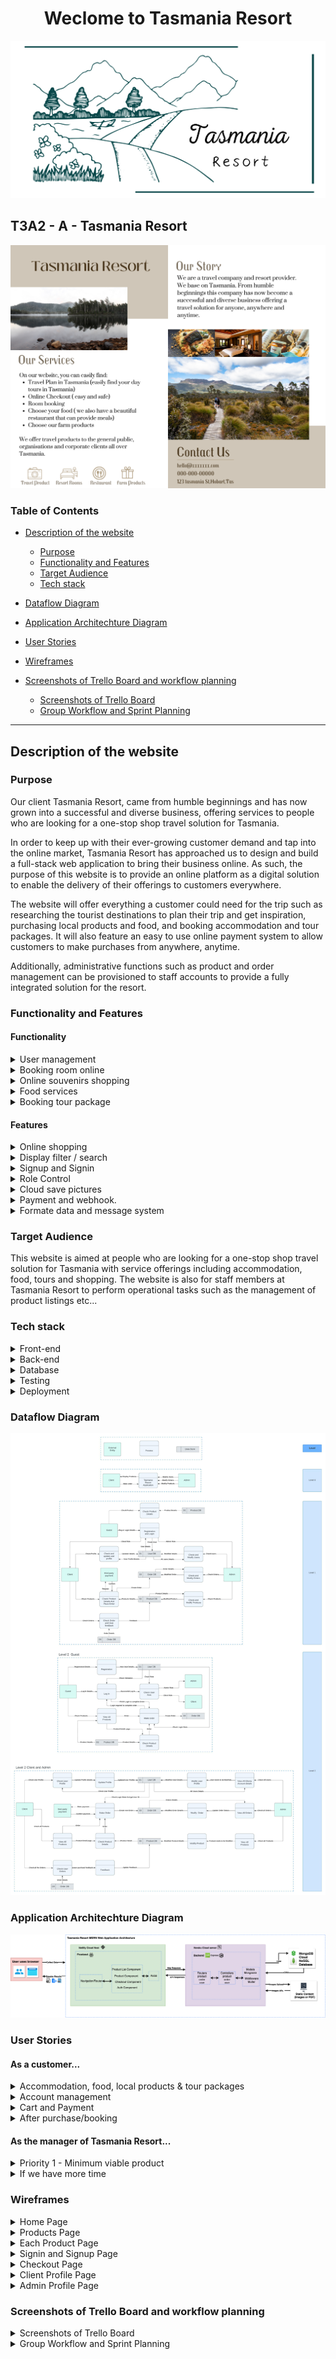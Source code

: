 <h1 align="center"> Weclome to Tasmania Resort </h1>

<p align="center">
    <img src="./src/Company-Logo/Tasmania-Resort-Logo.jpeg">
</p>

## T3A2 - A - Tasmania Resort

<p align="center">
    <img src="./src/Company-Brochure/Tasmania-Resort-Brochure.png">
</p>

### Table of Contents

- [Description of the website](#description-of-the-website)

  - [Purpose](#purpose)
  - [Functionality and Features](#functionality-and-features)
  - [Target Audience](#target-audience)
  - [Tech stack](#tech-stack)

- [Dataflow Diagram](#dataflow-diagram)
- [Application Architechture Diagram](#application-architechture-diagram)
- [User Stories](#user-stories)
- [Wireframes](#wireframes)
- [Screenshots of Trello Board and workflow planning](#screenshots-of-trello-board-and-workflow-planning)
  - [Screenshots of Trello Board](#screenshots-of-trello-board)
  - [Group Workflow and Sprint Planning](#group-workflow-and-sprint-planning)

<hr>

## Description of the website

### Purpose

Our client Tasmania Resort, came from humble beginnings and has now grown into a successful and diverse business, offering services to people who are looking for a one-stop shop travel solution for Tasmania.

In order to keep up with their ever-growing customer demand and tap into the online market, Tasmania Resort has approached us to design and build a full-stack web application to bring their business online. As such, the purpose of this website is to provide an online platform as a digital solution to enable the delivery of their offerings to customers everywhere.

The website will offer everything a customer could need for the trip such as researching the tourist destinations to plan their trip and get inspiration, purchasing local products and food, and booking accommodation and tour packages. It will also feature an easy to use online payment system to allow customers to make purchases from anywhere, anytime.

Additionally, administrative functions such as product and order management can be provisioned to staff accounts to provide a fully integrated solution for the resort.

### Functionality and Features

#### Functionality

<details>
  <summary> User management </summary>
Priority 1:

1. This application will allow users to create their own accounts to save all their profiles.

2. User roles will be split into admin and client. Their role will have different administrative functions.

3. The user could open their own profile page to show the history of purchase and booking.

4. Users must log in before purchasing the item so that they will save purchase history.

Priority 2:

1. The user could leave their opinion or suggestion after they purchase the item. And the website will display them.

2. The user could freely change their password and upload their own profile picture.

If we have time :

- Admin will have their own page to work on.

<!-- Guests with different VIP levels have different discounts. -->

- Client accounts will have different VIP levels to get discounts or free services.

- Admin could send messages to other staff or leave group chat notices through this application.

- Show/download the schedule of client booking.
</details>

<!-- Booking room online -->
<details>
  <summary> Booking room online </summary>
Priority 1:

1. This application will allow the client to book their villas online.

2. It will display all villa types with price and every vela type will have its detail pages.

3. Each villa can only book once at the same time.

4. Whenever the room is booked we should let staff confirm. The booking will be done whenever the staff confirms the booking.

Priority 2:

1. While vale is booked, show the unavailable tag at the villa on both the list and product detail page.

2. Search and filter.

3. It will have the payment function to organize the payment.

4. It will have the webhook to ensure the payment is successful.

if we have time:

- The application should show the staff how many rooms are used in the next few days and it should give the chef the number of people, to help them prepare the food.

</details>

<!-- Sell souvenirs online. -->
<details>
  <summary> Online souvenirs shopping </summary>

Priority 1:

1. This application allows users to buy souvenirs online.

2. It will display all the items on the webpage and each item will have the product details page/pop-up.

Priority 2:

1. It will have a cart page to organize the purchase of products.

2. It will have the payment function to organize the payment.

3. It will have the webhook to ensure the payment is successful.

</details>

<!-- Choose your food. -->
<details>
  <summary> Food services </summary>

Priority 1:

1. This application allows the user to choose or order their food.

2. It should display a menu to show customers.

Priority 2:

1. It will have the payment function to organize the payment.

2. It will have the webhook to ensure the payment is successful.

If we have time :

- It should give the staff or chef a message to show when and what the customer ordered. And chef could use the application to ensure the food is finished prepared and sent to the correct customer.

</details>

<details>
  <summary> Booking tour package</summary>

Priority 1:

1. This application could show the available tour package.

2. Each tour lane will have its own number limit and start/end time. Customers could book anyone they are interested in.

Priority 2:

1. Online checkout and webhook confirmation

If we have more time:

- Use API to check the upcoming weather.

</details>

#### Features

<details>
  <summary> Online shopping </summary>
  
Priority 1:

- Display the whole items and each item have its own details page.
- Staff could Update/Delete the items and change the quantity.

Priority 2:

- User could add item to their cart.

- Cart to let customers organize their purchases.

- Users could check out online.

</details>

<details>
  <summary>  Display filter / search </summary>

Priority 2:

- Booking page will have the time and price filler.
- All shopping pages will have a search bar to search the items or services.

</details>

<details>
  <summary>  Signup and Signin </summary>

Priority 1:

- User could sign up by using a unique email.
- User could log in by using email/username + password.

Priority 2:

- User could change and update their password.
- User could upload their profile picture to the cloud and use them.
- User could leave feedback and they will display with the item/services.

if we have time:

- User could use a google account to log in.

</details>

<details>
  <summary>  Role Control </summary>
  
Priority 1:

- User could split into two types of roles client and admin.

- Admin should be able to add, access, update and delete the item showing on the application.

- Client can only view and make orders.

- Guest can only view.

- Customer should display their purchase history.

- Admin could display all orders and confirm orders from this page.

</details>

<details>
  <summary>  Cloud save pictures </summary>
  
Priority 1:

- Pictures are stored locally

Priority 2:

- User uploads the picture to the could use them as profile pictures.

- Admin use upload to change the display picture for each item. This picture should save in the cloud as well.
</details>

<details>
  <summary> Payment and webhook. </summary>
Priority 2:

- Application should let the user have the online payment. (PayPal, Strip...)

- Should have the webhook to track whether the payment is successful or not.

</details>

<details>
  <summary> Formate data and message system</summary>

If we have time:

- We could Formate data to pdf and allow user to download them.

- we could build an application chat feature.

- It allows customers could leave messages to staff and get askers.

- It allows staff to talk with each other and have group chat areas.

</details>
  
### Target Audience

This website is aimed at people who are looking for a one-stop shop travel solution for Tasmania with service offerings including accommodation, food, tours and shopping. The website is also for staff members at Tasmania Resort to perform operational tasks such as the management of product listings etc...

### Tech stack

<details>
  <summary>Front-end</summary>

- HTML
- CSS
- Javascript
- React
- Axios
- Material-UI
- React-Bootstrap
</details>

<details>
  <summary>Back-end</summary>

- Node.js
- Express.js
</details>

<details>
  <summary>Database</summary>

- MongoDB
- Mongoose
- AWS S3
</details>

<details>
  <summary>Testing</summary>

- Jest
</details>

<details>
  <summary>Deployment</summary>

- Netlify (front-end)
- Heroku (back-end)
</details>

### Dataflow Diagram

![Dataflow Diagram](src/Dataflow-Diagram/DFD.jpeg)

### Application Architechture Diagram

![Architechture Diagram](./src/App-Architecture-Diagram/Tasmania-Resort-Architecture-Diagram.drawio.png)

### User Stories

#### As a customer...

<details>
  <summary> Accommodation, food, local products & tour packages </summary>

#### Priority 1 - Minimum viable product

- As a customer looking to stay at the hotel in Tasmania Resort, I want to book my hotel online so that it is easier to book my holiday.
- As a customer looking to book a hotel room, I want easy access to view all available room types offered by this resort given the specified dates so that it is easy to view and compare my options.
- As a customer who is interested in a specific room type, I want to be able to view more details about the room so that I can be informed about what I'm potentially buying.
- As a customer who likes to gift friends and family souvenirs from trips, I want to be able to purchase souvenirs online incase I forget to buy them or run out of luggage space on the way back home so that I don't go home empty-handed.
- As a customer looking to purchase some souvenirs, I want easy access to view all available souvenirs offered so that it is easy to view and compare my options.
- As a customer who is interested in a specific souvenir, I want to be able to view more details about the product so that I can be informed about what I'm potentially buying.
- As a customer looking to travel to Tasmania for a holiday, I want easy access to view all available tour packages offered by this resort so that it is easy to view and compare my options.
- As a customer who is interested in a specific tour package, I want to be able to view more details about the package so that I can be informed about what I'm potentially buying.
- As a customer who wants to dine at the resort, I want to be able to order food online so I can beat the rush at the restaurant.
- As a customer looking to order some food, I want easy access to view all available food offered so that it is easy to view and compare my options.
- As a customer who is interested in a particular dish, I want to be able to view more details about the dish so that I can be informed about what I'm potentially ordering.

#### Priority 2

- As a customer looking to book a room/make a purchase, I want to be able to search for what I need so that only items matching my search criteria are shown to me.

#### If we have more time

- As a customer who has questions regarding a product, I want to be able to live chat with a staff member so that my issue can be resolved as soon as possible.
- As a customer who has visited the resort many times, I want to be a part of a rewards program so that I can receive discounts for being a loyal customer.

</details>

<details>
  <summary> Account management </summary>

#### Priority 1 - Minimum viable product

- As a customer who is going to make bookings and/or purchases, I want to be able to register for a new account so that I can make and track bookings/purchases.
- As a customer who is going to make bookings and/or purchases, I want to be able to sign in to my account so that I can view my purchases and bookings.

#### Priority 2

- As a customer who has an account, I want to be able to change my password whenever required so that I can retrieve my account even if I forget the current password.
- As a customer who has an account, I want to be able to upload a picture to use as my profile picture so that I can make my account more tailored to me.

#### If we have more time

- As a customer who doesn't want to create too many accounts, I want to be able to log in using my Google account so that I don't neet to remember the details of an additional account.

</details>

<details>
  <summary> Cart and Payment </summary>

#### Priority 1 - Minimum viable product

- As a customer who is making a purchase/booking, I want to be able to make payment online so that I can still purchase the item without being at the resort in person.

#### Priority 2

- As a customer who has never bought from/stayed at Tasmania Resort before, I want to see reviews from previous customers to help guide me make a better decision.
- As a customer who is browsing the website, I want to be able to add items to a cart while I continue to browse so that I don't forget what I was going to buy.
- As a customer who wants to know how much I'm spending, I want to see all the items I'm purchasing and the total cost of these items in the cart so that I can double check before paying.
- As a customer who has trouble making decisions, I want to be able to add/remove the quantity of an item in the cart so that I don't have to be hassled by navigating through the website again.

</details>

<details>
  <summary> After purchase/booking </summary>

#### Priority 1 - Minimum viable product

- As a customer who is spontaneous and changes travel plans from time to time, I want to be able to edit or cancel my hotel booking so that I can retain my flexible lifestyle without wasting too much money.
- As a customer who has made a purchase/booking, I want to be able to check the status of my order (i.e. Order/booking pending, order/booking confirmed etc...) so that I can manage my expectations.

#### Priority 2

- As a customer who has made a purchase/booking, I want to be able to leave comments on purchases that I've made or hotel rooms that I stayed in so that I can express my opinion and share my experience.

#### If we have more time

- As a customer who prefers using paper planners, I want to be able to view and download a copy of my accommodation and hotel bookings so that I can print it and add it to my planner.

</details>

#### As the manager of Tasmania Resort...

<details>
  <summary> Priority 1 - Minimum viable product </summary>

- As the manager who needs to delegate tasks, I want to be able to assign administration access to staff accounts so that they can perform administrative tasks such as editing product details.
- As the manager who manages the product offerings, I want to be able to add a new product (merchandise/hotel room type) for sale on the website so that they can be sold online when they are launched.
- As the manager who oversees the sales process, when a customer makes a purchase/books a room, I need to be able to confirm the sale before it is processed to ensure we don't overbook the hotel or oversell products.
- As the manager who knows when the peak travel seasons are, I want to be able to edit the details (price, description etc...) of the listings so that I can maximise profits for the resort.
- As the manager who needs to report sales performance to upper level management, I want to be able to see past sales of products and hotel rooms so that I can discuss them with my manager.
- As the manager who needs to ensure the accuracy of product offerings on our website, I want to be able to remove a product/room type from the website so that customers are not disappointed when they can no longer buy the product or book that type of hotel room.

</details>

<details>
  <summary> If we have more time </summary>

- As a manager who wants to make the resort workflow more efficient, I want to be able to see how many rooms are booked over the coming days so that I can better predict how much food and hotel supplies will be required.
- As a manager, I want to be able to provision different admin function access to different staff members based on their role (e.g. chef, receptionist)

</details>

### Wireframes

<details>
  <summary>Home Page</summary>

- #### Home Page (no need login)
- Desktop Version
  ![Desktop Version](./src/Tasmania-Resort-Wireframes/Home-Component/Home-Component-Desktop-Version.png)
- Tablet and Mobile Version
  ![Tablet & Mobile Version](./src/Tasmania-Resort-Wireframes/Home-Component/Home-Component-T&M-Version.png)

</details>

<details>
  <summary>Products Page</summary>

- #### Our Villas Page (no need login)
- Desktop Version
  ![Desktop Version](./src/Tasmania-Resort-Wireframes/Products-Components/Resort-Lists/ResortProducts-Component-Desktop-Version.png)
- Tablet and Mobile Version
  ![Tablet & Mobile Version](./src/Tasmania-Resort-Wireframes/Products-Components/Resort-Lists/ResortProducts-Component-T&M-Version.png)

- #### Our Specialties Page (no need login)
- Desktop Version
  ![Desktop Version](./src/Tasmania-Resort-Wireframes/Products-Components/Specialty-Lists/SpecialtyProducts-Component-Desktop-Version.png)
- Tablet and Mobile Version
  ![Tablet & Mobile Version](./src/Tasmania-Resort-Wireframes/Products-Components/Specialty-Lists/SpecialtyProducts-Component-T&M-Version.png)

- #### Our Restaurant Page (no need login)
- Desktop Version
  ![Desktop Version](./src/Tasmania-Resort-Wireframes/Products-Components/Food-Lists/FoodProducts-Component-Desktop-Version.png)
- Tablet and Mobile Version
  ![Tablet & Mobile Version](./src/Tasmania-Resort-Wireframes/Products-Components/Food-Lists/FoodProducts-Component-T&M-Version.png)

- #### Our Travel Page (no need login)
- Desktop Version
  ![Desktop Version](./src/Tasmania-Resort-Wireframes/Products-Components/Travel-Lists/TravelProducts-Component-Desktop-Version.png)
- Tablet and Mobile Version
  ![Tablet & Mobile Version](./src/Tasmania-Resort-Wireframes/Products-Components/Travel-Lists/TravelProducts-Component-T&M-Version.png)

</details>

<details>
  <summary>Each Product Page</summary>

- #### Each Villa Page (no need login)
- Desktop Version
  ![Desktop Version](./src/Tasmania-Resort-Wireframes/Product-Component/Each-Villa/EachVilla-Component-Desktop-Version.png)
- Tablet and Mobile Version
  ![Tablet & Mobile Version](./src/Tasmania-Resort-Wireframes/Product-Component/Each-Villa/EachVilla-Component-T&M-Version.png)

- #### Each Specialty Page (no need login)
- Desktop Version
  ![Desktop Version](./src/Tasmania-Resort-Wireframes/Product-Component/Each-Specialty/Each-Specialty-Component-Desktop-Version.png)
- Tablet and Mobile Version
  ![Tablet & Mobile Version](./src/Tasmania-Resort-Wireframes/Product-Component/Each-Specialty/Each-Specialty-Component-T&M-Version.png)

- #### Each Food Page (no need login)
- Desktop Version
  ![Desktop Version](./src/Tasmania-Resort-Wireframes/Product-Component/Each-Food/Food-Component-Desktop-Version.png)
- Tablet and Mobile Version
  ![Tablet & Mobile Version](./src/Tasmania-Resort-Wireframes/Product-Component/Each-Food/Food-Component-T&M-Version.png)

- #### Each Travel Page (no need login)
- Desktop Version
  ![Desktop Version](./src/Tasmania-Resort-Wireframes/Product-Component/Each-Travel/TravelProduct-Components-Desktop-Version.png)
- Tablet and Mobile Version
  ![Tablet & Mobile Version](./src/Tasmania-Resort-Wireframes/Product-Component/Each-Travel/TravelProduct-Component-T&M-Version.png)

</details>

<details>
  <summary>Signin and Signup Page</summary>

- #### User signin and signup Page
- Desktop Version
  ![Desktop Version](./src/Tasmania-Resort-Wireframes/Signin-Signup-Component/Auth-Component-Desktop-Version.png)
- Tablet and Mobile Version
  ![Tablet & Mobile Version](./src/Tasmania-Resort-Wireframes/Signin-Signup-Component/Auth-Component-T&M-Version.png)

</details>

<details>
  <summary>Checkout Page</summary>

- #### After Signin, user can checkout
- Desktop Version
  ![Desktop Version](./src/Tasmania-Resort-Wireframes/Checkout-Component/CheckOut-Component-Desktop-Version.png)
- Tablet and Mobile Version
  ![Tablet & Mobile Version](./src/Tasmania-Resort-Wireframes/Checkout-Component/CheckOut-Component-T&M-Version.png)

</details>

<details>
  <summary>Client Profile Page</summary>

- #### Client Profile
- Desktop Version
  ![Desktop Version](./src/Tasmania-Resort-Wireframes/Client-Profile-Component/Client-Profile-Component-Desktop-Version.png)
- Tablet and Mobile Version
  ![Tablet & Mobile Version](./src/Tasmania-Resort-Wireframes/Client-Profile-Component/Client-Profile-Component-T&M-Version.png)

</details>

<details>
  <summary>Admin Profile Page</summary>

- #### Admin Profile
- Desktop Version
  ![Desktop Version](./src/Tasmania-Resort-Wireframes/Admin-Component/Admin-Account-Component-Desktop-Version.png)
- Tablet Version
  ![Tablet Version](./src/Tasmania-Resort-Wireframes/Admin-Component/Admin-Account-Component-Tablet-Version.png)
- Mobile Version
  ![Mobile Version](./src/Tasmania-Resort-Wireframes/Admin-Component/Admin-Account-Component-Mobile-Version.png)

</details>

### Screenshots of Trello Board and workflow planning

<details>
  <summary>Screenshots of Trello Board</summary>
</details>

<details>
  <summary>Group Workflow and Sprint Planning</summary>
At the start of this project, we met to ensure what kind of website application we all wanted to buid. We use the Trello board to monitor our work progress. We also split assignment requirements into 3 critical parts:

1. Our website's architecture;
2. Essential UI and functions;
3. How the website handles input and output data and keeps these data secure.

We also have our group workflow for arranging each member's work. Each Day, we will have a stand-up meeting in the morning. We will determine today's work plan, each team member will report their work progress, and before starting new work, each member needs to create a new Trello card and set a deadline. Each member also ensures to establish a necessary new branch of GitHub. When our respective work is completed, we need to merge the working git branch to the default branch (our default branch name is dev) and update our own Trello card.

When the stage work is done, a review meeting is open. It can ensure that everyone understands each other's work content and makes appropriate refactor and update if necessary. After that, we can move to the next stage.

For our web application, we define it into 4 sprints.

- Sprint 1: Create MVP(minimum viable product). It should consist of all essential functions(all priority 1) and basic UI;
- Sprint 2: Complete all priority 2 functions.
- Sprint 3: Refactor UI and adjust application for different screen size. Unit test for frontend and backend
- Sprint 4: Try to complete the content of if we have time section.

</details>
